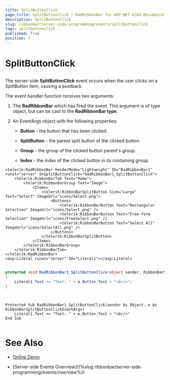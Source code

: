 ```yaml
---
title: SplitButtonClick
page_title: SplitButtonClick | RadRibbonBar for ASP.NET AJAX Documentation
description: SplitButtonClick
slug: ribbonbar/server-side-programming/events/splitbuttonclick
tags: splitbuttonclick
published: True
position: 7
---
```


# SplitButtonClick



## 

The server-side **SplitButtonClick** event occurs when the user clicks on a SplitButton item, causing a postback.

The event handler function receives two arguments:

1. The **RadRibbonBar** which has fired the event. This argument is of type object, but can be cast to the **RadRibbonBar type**.

1. An EventArgs object with the following properties:

	* **Button** - the button that has been clicked.

	* **SplitButton** - the parent split button of the clicked button.

	* **Group** - the group of the clicked button parent's group.

	* **Index** - the index of the clicked button in its containing group.

````ASPNET
<telerik:RadRibbonBar RenderMode="Lightweight" ID="RadRibbonBar1" runat="server" OnSplitButtonClick="RadRibbonBar1_SplitButtonClick">
    <telerik:RibbonBarTab Text="Home">
        <telerik:RibbonBarGroup Text="Image">
            <Items>
                <telerik:RibbonBarSplitButton Size="Large" Text="Select" ImageUrl="icons/Select.png">
                    <Buttons>
                        <telerik:RibbonBarButton Text="Rectangular Selection" ImageUrl="icons/Select.png" />
                        <telerik:RibbonBarButton Text="Free-form Selection" ImageUrl="icons/FreeSelect.png" />
                        <telerik:RibbonBarButton Text="Select All" ImageUrl="icons/SelectAll.png" />
                    </Buttons>
                </telerik:RibbonBarSplitButton>
            </Items>
        </telerik:RibbonBarGroup>
    </telerik:RibbonBarTab>
</telerik:RadRibbonBar>
<asp:Literal runat="server" ID="Literal1"></asp:Literal>
````





````C#
	
protected void RadRibbonBar1_SplitButtonClick(object sender, RibbonBarSplitButtonClickEventArgs e)
{
    Literal1.Text += "Text: " + e.Button.Text + "<br/>";
}
	
````
````VB.NET
	
Protected Sub RadRibbonBar1_SplitButtonClick(sender As Object, e As RibbonBarSplitButtonClickEventArgs)
    Literal1.Text += "Text: " + e.Button.Text + "<br/>"
End Sub	
	
````


# See Also

 * [Online Demo](http://demos.telerik.com/aspnet-ajax/ribbonbar/examples/events/serverside/defaultcs.aspx)

 * [Server-side Events Overview]({%slug ribbonbar/server-side-programming/events/overview%})
